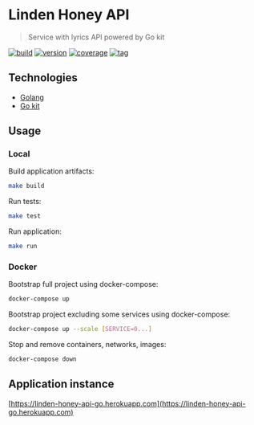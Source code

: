 # Linden Honey API

> Service with lyrics API powered by Go kit

[![build](https://img.shields.io/github/workflow/status/linden-honey/linden-honey-api-go/CI)](https://github.com/linden-honey/linden-honey-api-go/actions?query=workflow%3ACI)
[![version](https://img.shields.io/github/go-mod/go-version/linden-honey/linden-honey-api-go)](https://go.dev/)
[![coverage](https://img.shields.io/codecov/c/github/linden-honey/linden-honey-api-go)](https://codecov.io/github/linden-honey/linden-honey-api-go)
[![tag](https://img.shields.io/github/tag/linden-honey/linden-honey-api-go.svg)](https://github.com/linden-honey/linden-honey-api-go/tags)

## Technologies

- [Golang](https://go.dev/)
- [Go kit](https://gokit.io/)

## Usage

### Local

Build application artifacts:

```bash
make build
```

Run tests:

```bash
make test
```

Run application:

```bash
make run
```

### Docker

Bootstrap full project using docker-compose:

```bash
docker-compose up
```

Bootstrap project excluding some services using docker-compose:

```bash
docker-compose up --scale [SERVICE=0...]
```

Stop and remove containers, networks, images:

```bash
docker-compose down
```

## Application instance

[https://linden-honey-api-go.herokuapp.com](https://linden-honey-api-go.herokuapp.com)
